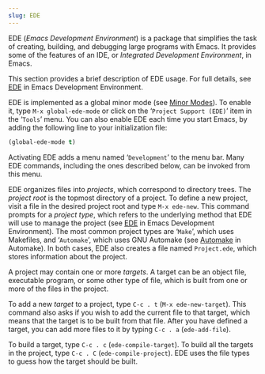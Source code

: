```yaml
---
slug: EDE
---
```


EDE (*Emacs Development Environment*) is a package that simplifies the task of creating, building, and debugging large programs with Emacs. It provides some of the features of an IDE, or *Integrated Development Environment*, in Emacs.

This section provides a brief description of EDE usage. For full details, see [EDE](https://www.gnu.org/software/emacs/manual/html_mono/ede.html#Top) in Emacs Development Environment.

EDE is implemented as a global minor mode (see [Minor Modes](Minor-Modes)). To enable it, type `M-x global-ede-mode` or click on the ‘`Project Support (EDE)`’ item in the ‘`Tools`’ menu. You can also enable EDE each time you start Emacs, by adding the following line to your initialization file:

```lisp
(global-ede-mode t)
```

Activating EDE adds a menu named ‘`Development`’ to the menu bar. Many EDE commands, including the ones described below, can be invoked from this menu.

EDE organizes files into *projects*, which correspond to directory trees. The *project root* is the topmost directory of a project. To define a new project, visit a file in the desired project root and type `M-x ede-new`. This command prompts for a *project type*, which refers to the underlying method that EDE will use to manage the project (see [EDE](https://www.gnu.org/software/emacs/manual/html_mono/ede.html#Creating-a-project) in Emacs Development Environment). The most common project types are ‘`Make`’, which uses Makefiles, and ‘`Automake`’, which uses GNU Automake (see [Automake](https://www.gnu.org/software/automake/manual/automake.html#Top) in Automake). In both cases, EDE also creates a file named `Project.ede`, which stores information about the project.

A project may contain one or more *targets*. A target can be an object file, executable program, or some other type of file, which is built from one or more of the files in the project.

To add a new *target* to a project, type `C-c . t` (`M-x ede-new-target`). This command also asks if you wish to add the current file to that target, which means that the target is to be built from that file. After you have defined a target, you can add more files to it by typing `C-c . a` (`ede-add-file`).

To build a target, type `C-c . c` (`ede-compile-target`). To build all the targets in the project, type `C-c . C` (`ede-compile-project`). EDE uses the file types to guess how the target should be built.
